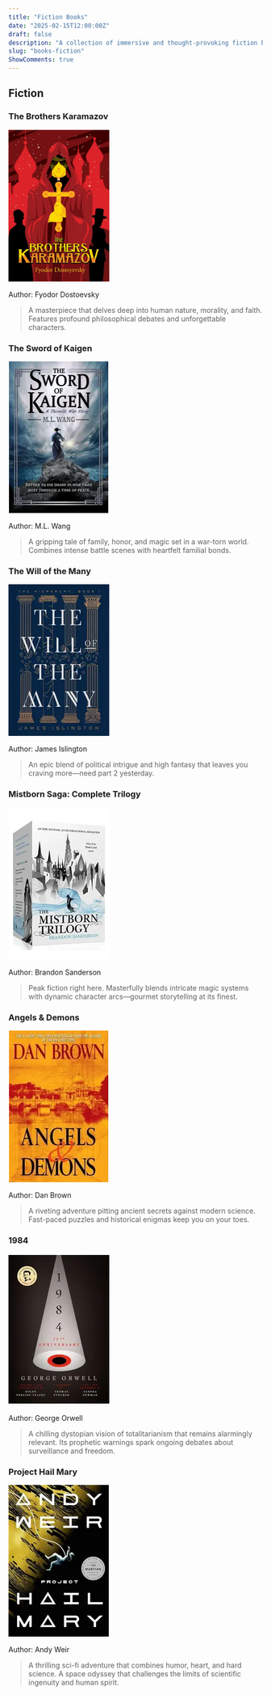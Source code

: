 ```yaml
---
title: "Fiction Books"
date: "2025-02-15T12:00:00Z"
draft: false
description: "A collection of immersive and thought-provoking fiction books spanning various genres."
slug: "books-fiction"
ShowComments: true
---
```


<link rel="stylesheet" href="css/extended/z_custom.css">

<div class="book-container">

## <span class="book-title-main">Fiction</span>

### <span class="book-subtitle">The Brothers Karamazov</span>
<div class="book-cover">
  <img src="/assets/brotherskaramazov.jpeg" alt="The Brothers Karamazov Cover" width="200" height="300">
</div>
<p class="author">Author: Fyodor Dostoevsky</p>
<blockquote class="review">
A masterpiece that delves deep into human nature, morality, and faith. Features profound philosophical debates and unforgettable characters.
</blockquote>

### <span class="book-subtitle">The Sword of Kaigen</span>
<div class="book-cover">
  <img src="/assets/swordofkaigen.webp" alt="The Sword of Kaigen Cover" width="200" height="300">
</div>
<p class="author">Author: M.L. Wang</p>
<blockquote class="review">
A gripping tale of family, honor, and magic set in a war-torn world. Combines intense battle scenes with heartfelt familial bonds.
</blockquote>

### <span class="book-subtitle">The Will of the Many</span>
<div class="book-cover">
  <img src="/assets/thewillofthemany.webp" alt="The Will of the Many Cover" width="200" height="300">
</div>
<p class="author">Author: James Islington</p>
<blockquote class="review">
An epic blend of political intrigue and high fantasy that leaves you craving more—need part 2 yesterday.
</blockquote>

### <span class="book-subtitle">Mistborn Saga: Complete Trilogy</span>
<div class="book-cover">
  <img src="/assets/mistborn.webp" alt="Mistborn Saga Cover" width="200" height="300">
</div>
<p class="author">Author: Brandon Sanderson</p>
<blockquote class="review">
Peak fiction right here. Masterfully blends intricate magic systems with dynamic character arcs—gourmet storytelling at its finest.
</blockquote>

### <span class="book-subtitle">Angels & Demons</span>
<div class="book-cover">
  <img src="/assets/angelsdemon.webp" alt="Angels & Demons Cover" width="200" height="300">
</div>
<p class="author">Author: Dan Brown</p>
<blockquote class="review">
A riveting adventure pitting ancient secrets against modern science. Fast-paced puzzles and historical enigmas keep you on your toes.
</blockquote>

### <span class="book-subtitle">1984</span>
<div class="book-cover">
  <img src="/assets/1984.webp" alt="1984 Cover" width="200" height="300">
</div>
<p class="author">Author: George Orwell</p>
<blockquote class="review">
A chilling dystopian vision of totalitarianism that remains alarmingly relevant. Its prophetic warnings spark ongoing debates about surveillance and freedom.
</blockquote>

### <span class="book-subtitle">Project Hail Mary</span>
<div class="book-cover">
  <img src="/assets/hailmary.webp" alt="Project Hail Mary Cover" width="200" height="300">
</div>
<p class="author">Author: Andy Weir</p>
<blockquote class="review">
A thrilling sci-fi adventure that combines humor, heart, and hard science. A space odyssey that challenges the limits of scientific ingenuity and human spirit.
</blockquote>

</div>

